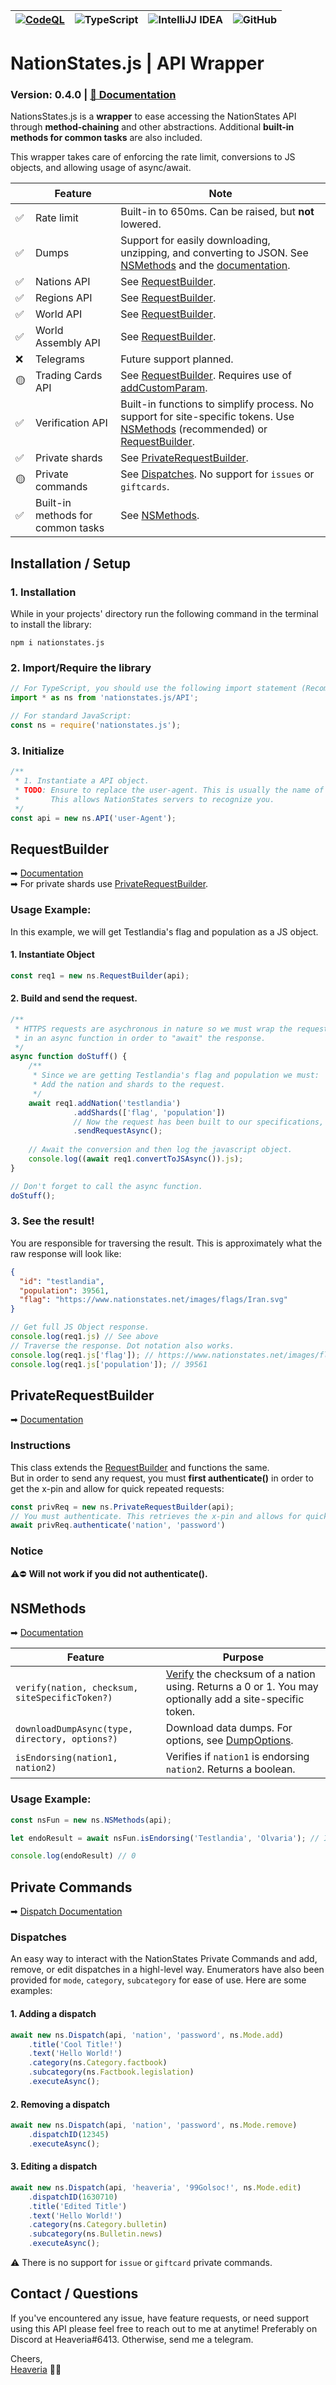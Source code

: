 | [![CodeQL](https://github.com/heaveria-ns/nationstates.js/actions/workflows/codeql-analysis.yml/badge.svg)](https://github.com/heaveria-ns/nationstates.js/actions/workflows/codeql-analysis.yml) | ![TypeScript](https://img.shields.io/badge/typescript-%23007ACC.svg?style=for-the-badge&logo=typescript&logoColor=white) | ![IntelliJJ IDEA](https://img.shields.io/badge/IntelliJIDEA-000000.svg?style=for-the-badge&logo=intellij-idea&logoColor=white) | ![GitHub](https://img.shields.io/badge/github-%23121011.svg?style=for-the-badge&logo=github&logoColor=white) |
|---------------------------------------------------------------------------------------------------------------------------------------------------------------------------------------------------|--------------------------------------------------------------------------------------------------------------------------|--------------------------------------------------------------------------------------------------------------------------------|--------------------------------------------------------------------------------------------------------------|

# NationStates.js | API Wrapper
### Version: 0.4.0 | [📖 Documentation](https://heaveria-ns.github.io/nationstates.js/)

NationsStates.js is a **wrapper** to ease accessing the NationStates API through **method-chaining** and other abstractions. 
Additional **built-in methods for common tasks** are also included.

This wrapper takes care of enforcing the rate limit, conversions to JS objects, and allowing usage of async/await.

| ㅤ   | Feature                           | Note                                                                                                                                                                                                            |
|-----|-----------------------------------|-----------------------------------------------------------------------------------------------------------------------------------------------------------------------------------------------------------------|
| ✅   | Rate limit                        | Built-in to 650ms. Can be raised, but **not** lowered.                                                                                                                                                          |
| ✅   | Dumps                             | Support for easily downloading, unzipping, and converting to JSON. See [NSMethods](#nsmethods) and the [documentation](https://heaveria-ns.github.io/nationstates.js/classes/NSMethods.html#downloadDumpAsync). |
| ✅   | Nations API                       | See [RequestBuilder](#requestbuilder).                                                                                                                                                                          |
| ✅   | Regions API                       | See [RequestBuilder](#requestbuilder).                                                                                                                                                                          |
| ✅   | World API                         | See [RequestBuilder](#requestbuilder).                                                                                                                                                                          |
| ✅   | World Assembly API                | See [RequestBuilder](#requestbuilder).                                                                                                                                                                          |
| ❌   | Telegrams                         | Future support planned.                                                                                                                                                                                         |
| 🟡  | Trading Cards API                 | See [RequestBuilder](#requestbuilder). Requires use of [addCustomParam](https://heaveria-ns.github.io/nationstates.js/classes/RequestBuilder.html#addCustomParam).                                              |
| ✅   | Verification API                  | Built-in functions to simplify process. No support for site-specific tokens. Use [NSMethods](#nsmethods) (recommended) or  [RequestBuilder](#requestbuilder).                                                   |
| ✅   | Private shards                    | See [PrivateRequestBuilder](#privaterequestbuilder).                                                                                                                                                            |
| 🟡  | Private commands                  | See [Dispatches](#dispatches). No support for `issues` or `giftcards`.                                                                                                                                          |
| ✅   | Built-in methods for common tasks | See [NSMethods](#nsmethods).                                                                                                                                                                                    |

## Installation / Setup
### 1. Installation
While in your projects' directory run the following command in the terminal to install the library:
```
npm i nationstates.js
```

### 2. Import/Require the library
```TypeScript
// For TypeScript, you should use the following import statement (Recommended):
import * as ns from 'nationstates.js/API';

// For standard JavaScript:
const ns = require('nationstates.js');
```

### 3. Initialize
```TypeScript
/**
 * 1. Instantiate a API object.
 * TODO: Ensure to replace the user-agent. This is usually the name of your own nation.
 *       This allows NationStates servers to recognize you.
 */
const api = new ns.API('user-Agent');
```

## RequestBuilder
➡ [Documentation](https://heaveria-ns.github.io/nationstates.js/classes/RequestBuilder.html)  
➡ For private shards use [PrivateRequestBuilder](#privaterequestbuilder).
### Usage Example:
In this example, we will get Testlandia's flag and population as a JS object.
#### 1. Instantiate Object
```TypeScript
const req1 = new ns.RequestBuilder(api);
```

#### 2. Build and send the request.
```TypeScript
/**
 * HTTPS requests are asychronous in nature so we must wrap the request
 * in an async function in order to "await" the response.
 */
async function doStuff() {
    /**
     * Since we are getting Testlandia's flag and population we must:
     * Add the nation and shards to the request.
     */
    await req1.addNation('testlandia')
              .addShards(['flag', 'population'])
              // Now the request has been built to our specifications, we can send it.
              .sendRequestAsync();
    
    // Await the conversion and then log the javascript object.
    console.log((await req1.convertToJSAsync()).js);
}

// Don't forget to call the async function.
doStuff();
```
### 3. See the result!
You are responsible for traversing the result. This is approximately what the raw response will look like:
```JSON
{
  "id": "testlandia",
  "population": 39561,
  "flag": "https://www.nationstates.net/images/flags/Iran.svg"
}
```
```TypeScript
// Get full JS Object response.
console.log(req1.js) // See above
// Traverse the response. Dot notation also works.
console.log(req1.js['flag']); // https://www.nationstates.net/images/flags/Iran.svg
console.log(req1.js['population']); // 39561
```

## PrivateRequestBuilder
➡ [Documentation](https://heaveria-ns.github.io/nationstates.js/classes/PrivateRequestBuilder.html)

### Instructions
This class extends the [RequestBuilder](#requestbuilder) and functions the same.  
But in order to send any request, you must **first authenticate()** 
in order to get the x-pin and allow for quick repeated requests:

```TypeScript
const privReq = new ns.PrivateRequestBuilder(api);
// You must authenticate. This retrieves the x-pin and allows for quick repeated requests.
await privReq.authenticate('nation', 'password')
```

### Notice
⚠️⛔️ **Will not work if you did not authenticate().**

## NSMethods
➡ [Documentation](https://heaveria-ns.github.io/nationstates.js/classes/NSMethods.html)

| Feature                                        | Purpose                                                                                                                                                            |
|------------------------------------------------|--------------------------------------------------------------------------------------------------------------------------------------------------------------------|
| `verify(nation, checksum, siteSpecificToken?)` | [Verify](https://www.nationstates.net/pages/api.html#verification) the checksum of a nation using. Returns a 0 or 1. You may optionally add a site-specific token. |
| `downloadDumpAsync(type, directory, options?)` | Download data dumps. For options, see [DumpOptions](https://heaveria-ns.github.io/nationstates.js/interfaces/DumpOptions.html).                                    |
| `isEndorsing(nation1, nation2)`                | Verifies if `nation1` is endorsing `nation2`. Returns a boolean.                                                                                                   |

### Usage Example:
```TypeScript
const nsFun = new ns.NSMethods(api);

let endoResult = await nsFun.isEndorsing('Testlandia', 'Olvaria'); // Is Testlandia endorsing Olvaria?

console.log(endoResult) // 0
```

## Private Commands
➡ [Dispatch Documentation](https://heaveria-ns.github.io/nationstates.js/classes/Dispatches.html)
### Dispatches
An easy way to interact with the NationStates Private Commands and add, remove, or edit dispatches in a highl-level way.
Enumerators have also been provided for `mode`, `category`, `subcategory` for ease of use.
Here are some examples:
#### 1. Adding a dispatch
```TypeScript
await new ns.Dispatch(api, 'nation', 'password', ns.Mode.add)
    .title('Cool Title!')
    .text('Hello World!')
    .category(ns.Category.factbook)
    .subcategory(ns.Factbook.legislation)
    .executeAsync();
```

#### 2. Removing a dispatch
```TypeScript
await new ns.Dispatch(api, 'nation', 'password', ns.Mode.remove)
    .dispatchID(12345)
    .executeAsync();
```

#### 3. Editing a dispatch
```TypeScript
await new ns.Dispatch(api, 'heaveria', '99Golsoc!', ns.Mode.edit)
    .dispatchID(1630710)
    .title('Edited Title')
    .text('Hello World!')
    .category(ns.Category.bulletin)
    .subcategory(ns.Bulletin.news)
    .executeAsync();
```

⚠️ There is no support for `issue` or `giftcard` private commands.

## Contact / Questions
If you've encountered any issue, have feature requests, or need support using this API please feel free to reach
out to me at anytime! Preferably on Discord at Heaveria#6413. Otherwise, send me a telegram.

Cheers,  
[Heaveria](https://www.nationstates.net/nation=heaveria)  👋🏻
